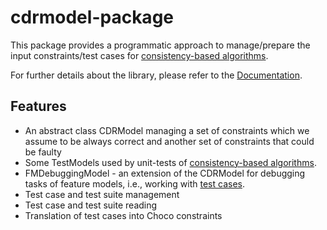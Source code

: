 # cdrmodel-package

This package provides a programmatic approach to manage/prepare the input constraints/test cases for [consistency-based algorithms].

For further details about the library, please refer to the [Documentation].

## Features

- An abstract class CDRModel managing a set of constraints which we assume to be always correct and another set of constraints that could be faulty
- Some TestModels used by unit-tests of [consistency-based algorithms].
- FMDebuggingModel - an extension of the CDRModel for debugging tasks of feature models, i.e., working with [test cases].
- Test case and test suite management
- Test case and test suite reading
- Translation of test cases into Choco constraints

[Documentation]: https://hiconfit.manleviet.info
[consistency-based algorithms]: https://github.com/HiConfiT/hiconfit-core/tree/main/ca-cdr-package
[test cases]: https://github.com/HiConfiT/hiconfit-core/tree/main/ca-cdr-core-package/src/main/java/at/tugraz/ist/ase/hiconfit/cacdr_core
